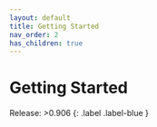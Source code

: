 ```yaml
---
layout: default
title: Getting Started
nav_order: 2
has_children: true
---
```

# Getting Started

Release: >0.906
{: .label .label-blue }
